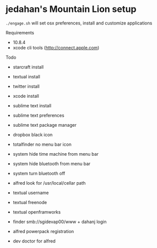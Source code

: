 # jedahan's Mountain Lion setup

`./engage.sh` will set osx preferences, install and customize applications

Requirements
  * 10.8.4
  * xcode cli tools (http://connect.apple.com)

Todo
  * starcraft install
  * textual install
  * twitter install
  * xcode install

  * sublime text install
  * sublime text preferences
  * sublime text package manager

  * dropbox black icon

  * totalfinder no menu bar icon

  * system hide time machine from menu bar
  * system hide bluetooth from menu bar
  * system turn bluetooth off

  * alfred look for /usr/local/cellar path

  * textual username
  * textual freenode
  * textual openframworks

  * finder smb://sgidevap00/www + dahanj login

  * alfred powerpack registration
  * dev doctor for alfred

